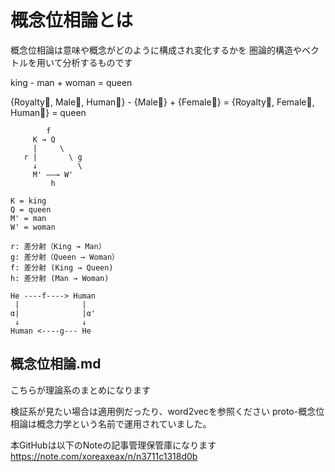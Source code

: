 # 概念位相論とは
概念位相論は意味や概念がどのように構成され変化するかを
圏論的構造やベクトルを用いて分析するものです

king - man + woman = queen

{Royalty⃗, Male⃗, Human⃗} - {Male⃗} + {Female⃗} 
= {Royalty⃗, Female⃗, Human⃗} = queen

```
        f
     K → Q
     |     \
   r |       \ g
     ↓         \
     M' ——→ W'
         h
```
    K = king
    Q = queen
    M' = man
    W' = woman

    r: 差分射（King → Man）
    g: 差分射（Queen → Woman）
    f: 差分射 (King → Queen)
    h: 差分射 (Man → Woman)

```
He ----f----> Human
 |              |
α|              |α'
 ↓              ↓
Human <----g--- He

```

## 概念位相論.md
こちらが理論系のまとめになります

検証系が見たい場合は適用例だったり、word2vecを参照ください
proto-概念位相論は概念力学という名前で運用されていました。

本GitHubは以下のNoteの記事管理保管庫になります
https://note.com/xoreaxeax/n/n3711c1318d0b
